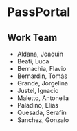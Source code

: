 # PassPortal

## Work Team

- Aldana, Joaquin
- Beati, Luca
- Bernachia, Flavio
- Bernardin, Tomás
- Grande, Jorgelina
- Justel, Ignacio
- Maletto, Antonella
- Paladino, Elias
- Quesada, Serafin
- Sanchez, Gonzalo
